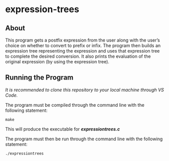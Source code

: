 # expression-trees

## About
This program gets a postfix expression from the user along with the user’s choice on whether to convert to prefix or infix. The program then builds an expression tree representing the expression and uses that expression tree to complete the desired conversion. It also prints the evaluation of the original expression (by using the expression tree). 

## Running the Program
_It is recommended to clone this repository to your local machine through VS Code._

The program must be compiled through the command line with the following statement: 

`make`

This will produce the executable for **_expressiontrees.c_**

The program must then be run through the command line with the following statement:

`./expressiontrees`
